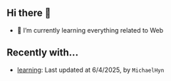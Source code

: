 ## Hi there 👋

- 🌱 I’m currently learning everything related to Web

## Recently with...

<!-- WATCHED_PROJECTS_START_TAG -->
- [learning](https://github.com/hanyaonian/learning/commit/6e9ec5cbf61f6bd1360bda937d219bb876738afe): Last updated at 6/4/2025, by `MichaelHyn`
<!-- WATCHED_PROJECTS_END_TAG -->
